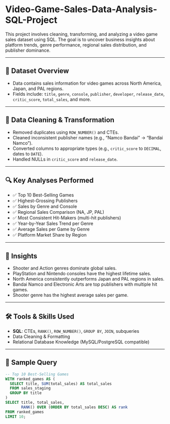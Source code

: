 # Video-Game-Sales-Data-Analysis-SQL-Project
This project involves cleaning, transforming, and analyzing a video game sales dataset using SQL. The goal is to uncover business insights about platform trends, genre performance, regional sales distribution, and publisher dominance.

---

## 📁 Dataset Overview

- Data contains sales information for video games across North America, Japan, and PAL regions.
- Fields include: `title`, `genre`, `console`, `publisher`, `developer`, `release_date`, `critic_score`, `total_sales`, and more.

---

## 🧹 Data Cleaning & Transformation

- Removed duplicates using `ROW_NUMBER()` and CTEs.
- Cleaned inconsistent publisher names (e.g., “Namco Bandai” → “Bandai Namco”).
- Converted columns to appropriate types (e.g., `critic_score` to `DECIMAL`, dates to `DATE`).
- Handled NULLs in `critic_score` and `release_date`.

---

## 🔍 Key Analyses Performed

- ✅ Top 10 Best-Selling Games
- ✅ Highest-Grossing Publishers
- ✅ Sales by Genre and Console
- ✅ Regional Sales Comparison (NA, JP, PAL)
- ✅ Most Consistent Hit-Makers (multi-hit publishers)
- ✅ Year-by-Year Sales Trend per Genre
- ✅ Average Sales per Game by Genre
- ✅ Platform Market Share by Region

---

## 🧠 Insights

- Shooter and Action genres dominate global sales.
- PlayStation and Nintendo consoles have the highest lifetime sales.
- North America consistently outperforms Japan and PAL regions in sales.
- Bandai Namco and Electronic Arts are top publishers with multiple hit games.
- Shooter genre has the highest average sales per game.

---

## 🛠 Tools & Skills Used

- **SQL**: CTEs, `RANK()`, `ROW_NUMBER()`, `GROUP BY`, `JOIN`, subqueries
- Data Cleaning & Formatting
- Relational Database Knowledge (MySQL/PostgreSQL compatible)

---

## 📄 Sample Query

```sql
-- Top 10 Best-Selling Games
WITH ranked_games AS (
  SELECT title, SUM(total_sales) AS total_sales
  FROM sales_staging
  GROUP BY title
)
SELECT title, total_sales,
       RANK() OVER (ORDER BY total_sales DESC) AS rank
FROM ranked_games
LIMIT 10;




